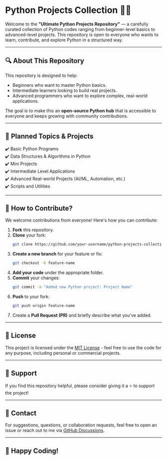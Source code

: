# Python Projects Collection 🚀🐍

Welcome to the **"Ultimate Python Projects Repository"** — a carefully curated collection of Python codes ranging from beginner-level basics to advanced-level projects. This repository is open to everyone who wants to learn, contribute, and explore Python in a structured way.

---

## 🔍 **About This Repository**

This repository is designed to help:
- Beginners who want to master Python basics.
- Intermediate learners looking to build real projects.
- Advanced programmers who want to explore complex, real-world applications.

The goal is to make this an **open-source Python hub** that is accessible to everyone and keeps growing with community contributions.


---

## 🚧 **Planned Topics & Projects**

✔️ Basic Python Programs  
✔️ Data Structures & Algorithms in Python  
✔️ Mini Projects  
✔️ Intermediate Level Applications  
✔️ Advanced Real-world Projects (AI/ML, Automation, etc.)  
✔️ Scripts and Utilities  

---

## 🤝 **How to Contribute?**

We welcome contributions from everyone! Here's how you can contribute:

1. **Fork** this repository.
2. **Clone** your fork:
    ```bash
    git clone https://github.com/your-username/python-projects-collection.git
    ```
3. **Create a new branch** for your feature or fix:
    ```bash
    git checkout -b feature-name
    ```
4. **Add your code** under the appropriate folder.
5. **Commit** your changes:
    ```bash
    git commit -m "Added new Python project: Project Name"
    ```
6. **Push** to your fork:
    ```bash
    git push origin feature-name
    ```
7. Create a **Pull Request (PR)** and briefly describe what you’ve added.

---

## 📜 **License**

This project is licensed under the [MIT License](LICENSE) - feel free to use the code for any purpose, including personal or commercial projects.

---

## 🌟 **Support**

If you find this repository helpful, please consider giving it a ⭐ to support the project!

---

## 📧 **Contact**

For suggestions, questions, or collaboration requests, feel free to open an issue or reach out to me via [GitHub Discussions](https://github.com/your-username/python-projects-collection/discussions).

---

## 🙌 **Happy Coding!**

